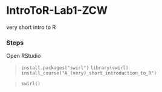 # IntroToR-Lab1-ZCW
very short intro to R

### Steps

Open RStudio

> `install.packages("swirl")`
> `library(swirl)`
> `install_course("A_(very)_short_introduction_to_R")`

> `swirl()`
